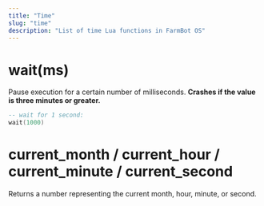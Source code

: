 ```yaml
---
title: "Time"
slug: "time"
description: "List of time Lua functions in FarmBot OS"
---
```


# wait(ms)

Pause execution for a certain number of milliseconds. **Crashes if the value is three minutes or greater.**

```lua
-- wait for 1 second:
wait(1000)
```

# current_month / current_hour / current_minute / current_second

Returns a number representing the current month, hour, minute, or second.